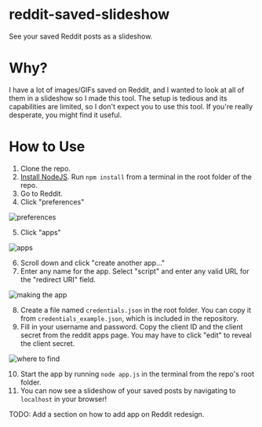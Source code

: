 # reddit-saved-slideshow
See your saved Reddit posts as a slideshow.

# Why?
I have a lot of images/GIFs saved on Reddit, and I wanted to look at all of them in a slideshow so I made this tool. The setup is tedious and its capabilities are limited, so I don't expect you to use this tool. If you're really desperate, you might find it useful.

# How to Use

1. Clone the repo.
2. [Install NodeJS](https://nodejs.org/en/download/). Run `npm install` from a terminal in the root folder of the repo.
3. Go to Reddit.
4. Click "preferences"

![preferences](https://i.imgur.com/2FF06LD.png)

5. Click "apps"

![apps](https://i.imgur.com/FedaHlg.png)

6. Scroll down and click "create another app..."
7. Enter any name for the app. Select "script" and enter any valid URL for the "redirect URI" field.

![making the app](https://i.imgur.com/RfT3czh.png)

8. Create a file named `credentials.json` in the root folder. You can copy it from `credentials_example.json`, which is included in the repository.
9. Fill in your username and password. Copy the client ID and the client secret from the reddit apps page. You may have to click "edit" to reveal the client secret.

![where to find](https://i.imgur.com/8tWFFdx.png)

10. Start the app by running `node app.js` in the terminal from the repo's root folder.
11. You can now see a slideshow of your saved posts by navigating to `localhost` in your browser!

TODO: Add a section on how to add app on Reddit redesign.
